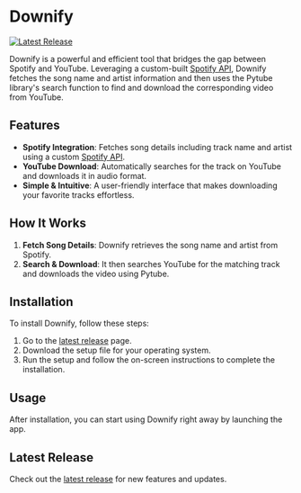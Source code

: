 # Downify

[![Latest Release](https://img.shields.io/github/v/release/minkxx/Downify?style=flat-square)](https://spotipy-api.vercel.app/)

Downify is a powerful and efficient tool that bridges the gap between Spotify and YouTube. Leveraging a custom-built 
[Spotify API](https://github.com/minkxx/spotipy_API), Downify fetches the song name and artist information and then uses the Pytube library's search function to find and download the corresponding video from YouTube.

## Features

- **Spotify Integration**: Fetches song details including track name and artist using a custom [Spotify API](https://spotipy-api.vercel.app/).
- **YouTube Download**: Automatically searches for the track on YouTube and downloads it in audio format.
- **Simple & Intuitive**: A user-friendly interface that makes downloading your favorite tracks effortless.

## How It Works

1. **Fetch Song Details**: Downify retrieves the song name and artist from Spotify.
2. **Search & Download**: It then searches YouTube for the matching track and downloads the video using Pytube.

## Installation

To install Downify, follow these steps:

1. Go to the [latest release](https://github.com/yourusername/Downify/releases/latest) page.
2. Download the setup file for your operating system.
3. Run the setup and follow the on-screen instructions to complete the installation.

## Usage

After installation, you can start using Downify right away by launching the app.

## Latest Release

Check out the [latest release](https://github.com/yourusername/Downify/releases/latest) for new features and updates.
